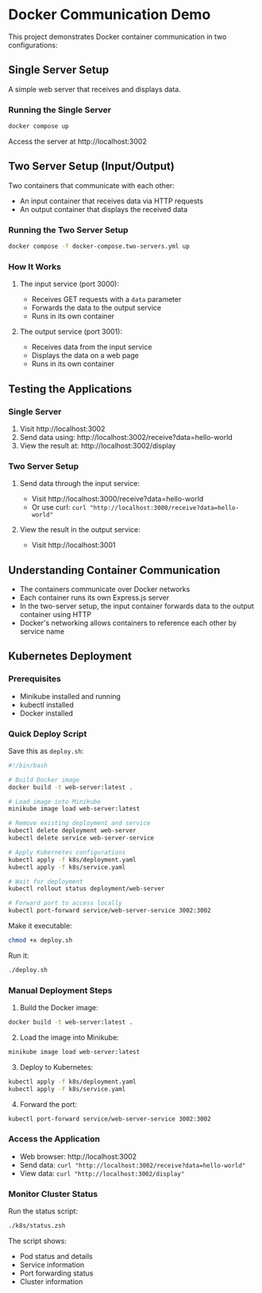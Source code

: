# Docker Communication Demo

This project demonstrates Docker container communication in two configurations:

## Single Server Setup

A simple web server that receives and displays data.

### Running the Single Server

```bash
docker compose up
```

Access the server at http://localhost:3002

## Two Server Setup (Input/Output)

Two containers that communicate with each other:
- An input container that receives data via HTTP requests
- An output container that displays the received data

### Running the Two Server Setup

```bash
docker compose -f docker-compose.two-servers.yml up
```

### How It Works

1. The input service (port 3000):
   - Receives GET requests with a `data` parameter
   - Forwards the data to the output service
   - Runs in its own container

2. The output service (port 3001):
   - Receives data from the input service
   - Displays the data on a web page
   - Runs in its own container

## Testing the Applications

### Single Server
1. Visit http://localhost:3002
2. Send data using: http://localhost:3002/receive?data=hello-world
3. View the result at: http://localhost:3002/display

### Two Server Setup
1. Send data through the input service:
   - Visit http://localhost:3000/receive?data=hello-world
   - Or use curl: `curl "http://localhost:3000/receive?data=hello-world"`

2. View the result in the output service:
   - Visit http://localhost:3001

## Understanding Container Communication

- The containers communicate over Docker networks
- Each container runs its own Express.js server
- In the two-server setup, the input container forwards data to the output container using HTTP
- Docker's networking allows containers to reference each other by service name

## Kubernetes Deployment

### Prerequisites
- Minikube installed and running
- kubectl installed
- Docker installed

### Quick Deploy Script
Save this as `deploy.sh`:

```bash
#!/bin/bash

# Build Docker image
docker build -t web-server:latest .

# Load image into Minikube
minikube image load web-server:latest

# Remove existing deployment and service
kubectl delete deployment web-server
kubectl delete service web-server-service

# Apply Kubernetes configurations
kubectl apply -f k8s/deployment.yaml
kubectl apply -f k8s/service.yaml

# Wait for deployment
kubectl rollout status deployment/web-server

# Forward port to access locally
kubectl port-forward service/web-server-service 3002:3002
```

Make it executable:
```bash
chmod +x deploy.sh
```

Run it:
```bash
./deploy.sh
```

### Manual Deployment Steps

1. Build the Docker image:
```bash
docker build -t web-server:latest .
```

2. Load the image into Minikube:
```bash
minikube image load web-server:latest
```

3. Deploy to Kubernetes:
```bash
kubectl apply -f k8s/deployment.yaml
kubectl apply -f k8s/service.yaml
```

4. Forward the port:
```bash
kubectl port-forward service/web-server-service 3002:3002
```

### Access the Application
- Web browser: http://localhost:3002
- Send data: `curl "http://localhost:3002/receive?data=hello-world"`
- View data: `curl "http://localhost:3002/display"`

### Monitor Cluster Status
Run the status script:
```bash
./k8s/status.zsh
```

The script shows:
- Pod status and details
- Service information
- Port forwarding status
- Cluster information